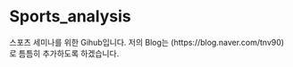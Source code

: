 # Sports_analysis

<p>스포츠 세미나를 위한 Gihub입니다.
저의 Blog는 (https://blog.naver.com/tnv90)로 틈틈히 추가하도록 하겠습니다.</p>
